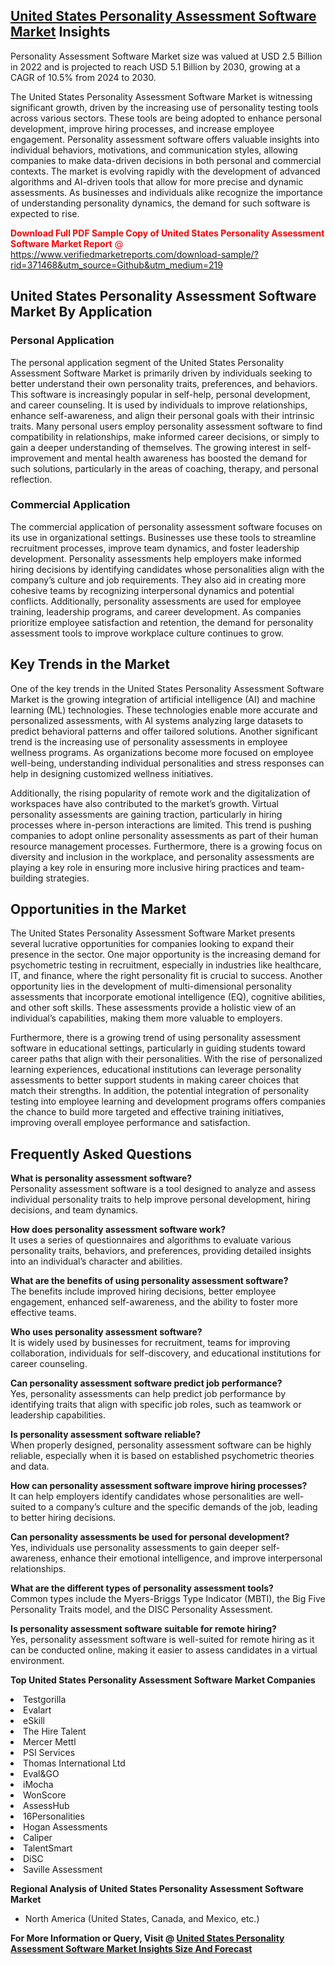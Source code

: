 <h2><a href="https://www.verifiedmarketreports.com/download-sample/?rid=371468&amp;utm_source=Github&amp;utm_medium=219" target="_blank">United States Personality Assessment Software Market</a> Insights</h2><p>Personality Assessment Software Market size was valued at USD 2.5 Billion in 2022 and is projected to reach USD 5.1 Billion by 2030, growing at a CAGR of 10.5% from 2024 to 2030.</p><p> <p>The United States Personality Assessment Software Market is witnessing significant growth, driven by the increasing use of personality testing tools across various sectors. These tools are being adopted to enhance personal development, improve hiring processes, and increase employee engagement. Personality assessment software offers valuable insights into individual behaviors, motivations, and communication styles, allowing companies to make data-driven decisions in both personal and commercial contexts. The market is evolving rapidly with the development of advanced algorithms and AI-driven tools that allow for more precise and dynamic assessments. As businesses and individuals alike recognize the importance of understanding personality dynamics, the demand for such software is expected to rise.</p> <p><p><span class=""><span style="color: #ff0000;"><strong>Download Full PDF Sample Copy of United States Personality Assessment Software Market Report</strong> @ </span><a href="https://www.verifiedmarketreports.com/download-sample/?rid=371468&amp;utm_source=Github&amp;utm_medium=219" target="_blank">https://www.verifiedmarketreports.com/download-sample/?rid=371468&amp;utm_source=Github&amp;utm_medium=219</a></span></p></p> <h2>United States Personality Assessment Software Market By Application</h2> <h3>Personal Application</h3> <p>The personal application segment of the United States Personality Assessment Software Market is primarily driven by individuals seeking to better understand their own personality traits, preferences, and behaviors. This software is increasingly popular in self-help, personal development, and career counseling. It is used by individuals to improve relationships, enhance self-awareness, and align their personal goals with their intrinsic traits. Many personal users employ personality assessment software to find compatibility in relationships, make informed career decisions, or simply to gain a deeper understanding of themselves. The growing interest in self-improvement and mental health awareness has boosted the demand for such solutions, particularly in the areas of coaching, therapy, and personal reflection.</p> <h3>Commercial Application</h3> <p>The commercial application of personality assessment software focuses on its use in organizational settings. Businesses use these tools to streamline recruitment processes, improve team dynamics, and foster leadership development. Personality assessments help employers make informed hiring decisions by identifying candidates whose personalities align with the company’s culture and job requirements. They also aid in creating more cohesive teams by recognizing interpersonal dynamics and potential conflicts. Additionally, personality assessments are used for employee training, leadership programs, and career development. As companies prioritize employee satisfaction and retention, the demand for personality assessment tools to improve workplace culture continues to grow.</p> <h2>Key Trends in the Market</h2> <p>One of the key trends in the United States Personality Assessment Software Market is the growing integration of artificial intelligence (AI) and machine learning (ML) technologies. These technologies enable more accurate and personalized assessments, with AI systems analyzing large datasets to predict behavioral patterns and offer tailored solutions. Another significant trend is the increasing use of personality assessments in employee wellness programs. As organizations become more focused on employee well-being, understanding individual personalities and stress responses can help in designing customized wellness initiatives.</p> <p>Additionally, the rising popularity of remote work and the digitalization of workspaces have also contributed to the market’s growth. Virtual personality assessments are gaining traction, particularly in hiring processes where in-person interactions are limited. This trend is pushing companies to adopt online personality assessments as part of their human resource management processes. Furthermore, there is a growing focus on diversity and inclusion in the workplace, and personality assessments are playing a key role in ensuring more inclusive hiring practices and team-building strategies.</p> <h2>Opportunities in the Market</h2> <p>The United States Personality Assessment Software Market presents several lucrative opportunities for companies looking to expand their presence in the sector. One major opportunity is the increasing demand for psychometric testing in recruitment, especially in industries like healthcare, IT, and finance, where the right personality fit is crucial to success. Another opportunity lies in the development of multi-dimensional personality assessments that incorporate emotional intelligence (EQ), cognitive abilities, and other soft skills. These assessments provide a holistic view of an individual’s capabilities, making them more valuable to employers.</p> <p>Furthermore, there is a growing trend of using personality assessment software in educational settings, particularly in guiding students toward career paths that align with their personalities. With the rise of personalized learning experiences, educational institutions can leverage personality assessments to better support students in making career choices that match their strengths. In addition, the potential integration of personality testing into employee learning and development programs offers companies the chance to build more targeted and effective training initiatives, improving overall employee performance and satisfaction.</p> <h2>Frequently Asked Questions</h2> <p><strong>What is personality assessment software?</strong><br>Personality assessment software is a tool designed to analyze and assess individual personality traits to help improve personal development, hiring decisions, and team dynamics.</p> <p><strong>How does personality assessment software work?</strong><br>It uses a series of questionnaires and algorithms to evaluate various personality traits, behaviors, and preferences, providing detailed insights into an individual’s character and abilities.</p> <p><strong>What are the benefits of using personality assessment software?</strong><br>The benefits include improved hiring decisions, better employee engagement, enhanced self-awareness, and the ability to foster more effective teams.</p> <p><strong>Who uses personality assessment software?</strong><br>It is widely used by businesses for recruitment, teams for improving collaboration, individuals for self-discovery, and educational institutions for career counseling.</p> <p><strong>Can personality assessment software predict job performance?</strong><br>Yes, personality assessments can help predict job performance by identifying traits that align with specific job roles, such as teamwork or leadership capabilities.</p> <p><strong>Is personality assessment software reliable?</strong><br>When properly designed, personality assessment software can be highly reliable, especially when it is based on established psychometric theories and data.</p> <p><strong>How can personality assessment software improve hiring processes?</strong><br>It can help employers identify candidates whose personalities are well-suited to a company’s culture and the specific demands of the job, leading to better hiring decisions.</p> <p><strong>Can personality assessments be used for personal development?</strong><br>Yes, individuals use personality assessments to gain deeper self-awareness, enhance their emotional intelligence, and improve interpersonal relationships.</p> <p><strong>What are the different types of personality assessment tools?</strong><br>Common types include the Myers-Briggs Type Indicator (MBTI), the Big Five Personality Traits model, and the DISC Personality Assessment.</p> <p><strong>Is personality assessment software suitable for remote hiring?</strong><br>Yes, personality assessment software is well-suited for remote hiring as it can be conducted online, making it easier to assess candidates in a virtual environment.</p> </p><p><strong>Top United States Personality Assessment Software Market Companies</strong></p><div data-test-id=""><p><li>Testgorilla</li><li> Evalart</li><li> eSkill</li><li> The Hire Talent</li><li> Mercer Mettl</li><li> PSI Services</li><li> Thomas International Ltd</li><li> Eval&GO</li><li> iMocha</li><li> WonScore</li><li> AssessHub</li><li> 16Personalities</li><li> Hogan Assessments</li><li> Caliper</li><li> TalentSmart</li><li> DiSC</li><li> Saville Assessment</li></p><div><strong>Regional Analysis of&nbsp;United States Personality Assessment Software Market</strong></div><ul><li dir="ltr"><p dir="ltr">North America&nbsp;(United States, Canada, and Mexico, etc.)</p></li></ul><p><strong>For More Information or Query, Visit @&nbsp;</strong><strong><a href="https://www.verifiedmarketreports.com/product/personality-assessment-software-market/?utm_source=Github&amp;utm_medium=219" target="_blank">United States Personality Assessment Software Market Insights Size And Forecast</a></strong></p></div>
